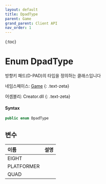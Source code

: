 ```yaml
---
layout: default
title: DpadType
parent: Game
grand_parent: Client API
nav_order: 1
---
```

{:toc}

# Enum DpadType

방향키 패드(D-PAD)의 타입을 정의하는 클래스입니다

네임스페이스: [Game](../)
{: .text-zeta}

어셈블리: Creator.dll
{: .text-zeta}

#### Syntax
```CS
public enum DpadType
```

## 변수

|이름|설명|
|:--|:--|
|EIGHT|
|PLATFORMER|
|QUAD|
 
